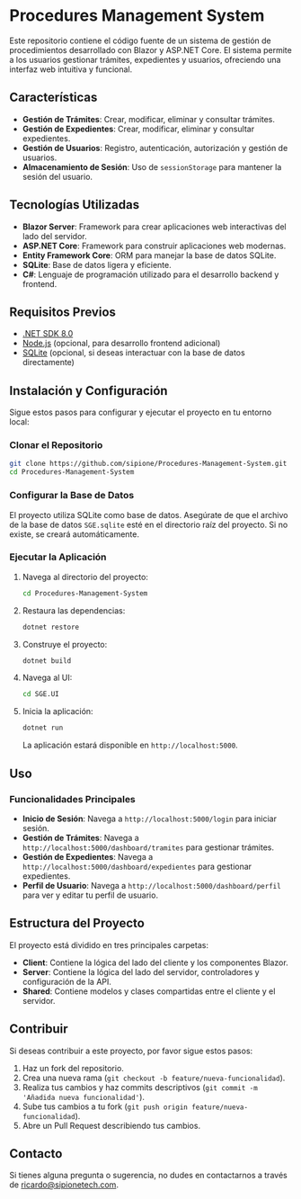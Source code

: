 # Procedures Management System

Este repositorio contiene el código fuente de un sistema de gestión de procedimientos desarrollado con Blazor y ASP.NET Core. El sistema permite a los usuarios gestionar trámites, expedientes y usuarios, ofreciendo una interfaz web intuitiva y funcional.

## Características

- **Gestión de Trámites**: Crear, modificar, eliminar y consultar trámites.
- **Gestión de Expedientes**: Crear, modificar, eliminar y consultar expedientes.
- **Gestión de Usuarios**: Registro, autenticación, autorización y gestión de usuarios.
- **Almacenamiento de Sesión**: Uso de `sessionStorage` para mantener la sesión del usuario.

## Tecnologías Utilizadas

- **Blazor Server**: Framework para crear aplicaciones web interactivas del lado del servidor.
- **ASP.NET Core**: Framework para construir aplicaciones web modernas.
- **Entity Framework Core**: ORM para manejar la base de datos SQLite.
- **SQLite**: Base de datos ligera y eficiente.
- **C#**: Lenguaje de programación utilizado para el desarrollo backend y frontend.

## Requisitos Previos

- [.NET SDK 8.0](https://dotnet.microsoft.com/download/dotnet/8.0)
- [Node.js](https://nodejs.org/) (opcional, para desarrollo frontend adicional)
- [SQLite](https://www.sqlite.org/download.html) (opcional, si deseas interactuar con la base de datos directamente)

## Instalación y Configuración

Sigue estos pasos para configurar y ejecutar el proyecto en tu entorno local:

### Clonar el Repositorio

```sh
git clone https://github.com/sipione/Procedures-Management-System.git
cd Procedures-Management-System
```

### Configurar la Base de Datos

El proyecto utiliza SQLite como base de datos. Asegúrate de que el archivo de la base de datos `SGE.sqlite` esté en el directorio raíz del proyecto. Si no existe, se creará automáticamente.

### Ejecutar la Aplicación

1. Navega al directorio del proyecto:

    ```sh
    cd Procedures-Management-System
    ```

2. Restaura las dependencias:

    ```sh
    dotnet restore
    ```

3. Construye el proyecto:

    ```sh
    dotnet build
    ```

4. Navega al UI:

    ```sh
    cd SGE.UI
    ```

5. Inicia la aplicación:

    ```sh
    dotnet run
    ```

   La aplicación estará disponible en `http://localhost:5000`.

## Uso

### Funcionalidades Principales

- **Inicio de Sesión**: Navega a `http://localhost:5000/login` para iniciar sesión.
- **Gestión de Trámites**: Navega a `http://localhost:5000/dashboard/tramites` para gestionar trámites.
- **Gestión de Expedientes**: Navega a `http://localhost:5000/dashboard/expedientes` para gestionar expedientes.
- **Perfil de Usuario**: Navega a `http://localhost:5000/dashboard/perfil` para ver y editar tu perfil de usuario.

## Estructura del Proyecto

El proyecto está dividido en tres principales carpetas:

- **Client**: Contiene la lógica del lado del cliente y los componentes Blazor.
- **Server**: Contiene la lógica del lado del servidor, controladores y configuración de la API.
- **Shared**: Contiene modelos y clases compartidas entre el cliente y el servidor.

## Contribuir

Si deseas contribuir a este proyecto, por favor sigue estos pasos:

1. Haz un fork del repositorio.
2. Crea una nueva rama (`git checkout -b feature/nueva-funcionalidad`).
3. Realiza tus cambios y haz commits descriptivos (`git commit -m 'Añadida nueva funcionalidad'`).
4. Sube tus cambios a tu fork (`git push origin feature/nueva-funcionalidad`).
5. Abre un Pull Request describiendo tus cambios.

## Contacto

Si tienes alguna pregunta o sugerencia, no dudes en contactarnos a través de [ricardo@sipionetech.com](mailto:tu_email@dominio.com).